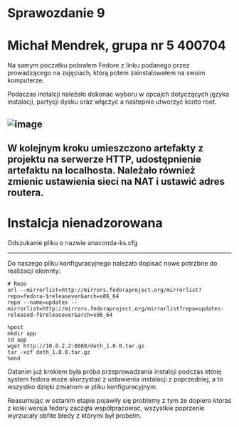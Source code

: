 # Sprawozdanie 9

# Michał Mendrek, grupa nr 5 400704

Na samym poczatku pobrałem Fedore z linku podanego przez prowadzącego na zajęciach, którą potem zainstalowałem na swoim komputerze.

Podaczas instalcji należało dokonac wyboru w opcajch dotyczących języka instalacji, partycji dysku oraz włączyć a nastepnie utworzyć konto root.

![image](https://github.com/InzynieriaOprogramowaniaAGH/MDO2022_S/blob/MM400704/ITE/GCL05/MM400704/Lab09/1.PNG)
-------

W kolejnym kroku umieszczono artefakty z projektu na serwerze HTTP, udostępnienie artefaktu na localhosta.
Należało również zmienic ustawienia sieci na NAT i ustawić adres routera.
-------

# Instalcja nienadzorowana

Odszukanie pliku o nazwie anaconda-ks.cfg

-------

Do naszego pliku konfiguracyjnego należało dopisać nowe potrzbne do realizacji elemnty:

```
# Repo
url --mirrorlist=http://mirrors.fedoraproject.org/mirrorlist?repo=fedora-$releasever&arch=x86_64
repo --name=updates --mirrorlist=http://mirrors.fedoraproject.org/mirrorlist?repo=updates-released-f$releasever&arch=x86_64
```
```
%post
mkdir app
cd app
wget http://10.0.2.2:8080/deth_1.0.0.tar.gz
tar -xzf deth_1.0.0.tar.gz
%end

```

Ostanim już krokiem była próba przeprowadzania instalcji podczas której system fedora może skorzystać z ustawienia instalacji z poprzedniej,
a to wszystko dzięki zmianom w pliku konfiguracyjnym.

Reasumując w ostanim etapie pojawiły się problemy z tym że dopiero któraś z kolei wersja fedory zaczęła współpracować, wszystkie poprzenie
wyrzucały obfite błedy z którymi był probelm.
